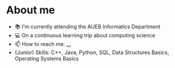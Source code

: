 # About me
<!--
comment **manostam/manostam** is a ✨ _special_ ✨ repository because its `README.md` (this file) appears on your GitHub profile.
-->
- 📚 I'm currently attending the AUEB Informatics Department
- 💻 On a continuous learning trip about computing science
- 📫 How to reach me: [...](https://www.linkedin.com/in/manos-stamatakis-31a681167/)
- (Junior) Skills: C++, Java, Python, SQL, Data Structures Basics, Operating Systems Basics


